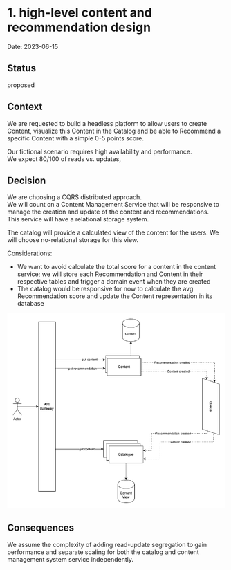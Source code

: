 # 1. high-level content and recommendation design

Date: 2023-06-15

## Status

proposed

## Context

We are requested to build a headless platform to allow users to create Content, visualize this Content in the Catalog and be able to Recommend a specific Content with a simple 0-5 points score.

Our fictional scenario requires high availability and performance.  
We expect 80/100 of reads vs. updates,

## Decision

We are choosing a CQRS distributed approach.  
We will count on a Content Management Service that will be responsive to manage the creation and update of the content and recommendations.  
This service will have a relational storage system.

The catalog will provide a calculated view of the content for the users. We will choose no-relational storage for this view.

Considerations:
* We want to avoid calculate the total score for a content in the content service; we will store each Recommendation and Content in their respective tables and trigger a domain event when they are created
* The catalog would be responsive for now to calculate the avg Recommendation score and update the Content representation in its database

![](../diagrams/adr0001.png)

## Consequences

We assume the complexity of adding read-update segregation to gain performance and separate scaling for both the catalog and content management system service independently.